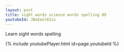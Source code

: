 ```yaml
---
layout: post
title: sight words science words spelling 89
youtubeId: JBxEenl63is
---
```

 
 
Learn sight words spelling
 
 
 
 
{% include youtubePlayer.html id=page.youtubeId %}
 
 
